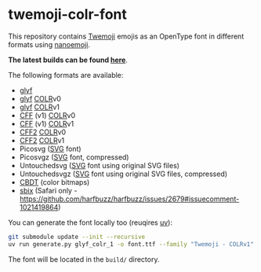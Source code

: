 # twemoji-colr-font

This repository contains [Twemoji](https://github.com/jdecked/twemoji) emojis as an OpenType font in different formats using [nanoemoji](https://github.com/googlefonts/nanoemoji).

**The latest builds can be found [here](https://github.com/Nerixyz/twemoji-colr-font/releases)**.

The following formats are available:

- [glyf]
- [glyf] [COLR]v0
- [glyf] [COLR]v1
- [CFF] (v1) [COLR]v0
- [CFF] (v1) [COLR]v1
- [CFF2] [COLR]v0
- [CFF2] [COLR]v1
- Picosvg ([SVG] font)
- Picosvgz ([SVG] font, compressed)
- Untouchedsvg ([SVG] font using original SVG files)
- Untouchedsvgz ([SVG] font using original SVG files, compressed)
- [CBDT] (color bitmaps)
- [sbix] (Safari only - https://github.com/harfbuzz/harfbuzz/issues/2679#issuecomment-1021419864)

[CFF]: https://learn.microsoft.com/en-us/typography/opentype/spec/cff
[CFF2]: https://learn.microsoft.com/en-us/typography/opentype/spec/cff2
[CBDT]: https://learn.microsoft.com/en-us/typography/opentype/spec/cbdt
[COLR]: https://learn.microsoft.com/en-us/typography/opentype/spec/colr
[glyf]: https://learn.microsoft.com/en-us/typography/opentype/spec/glyf
[SVG]: https://learn.microsoft.com/en-us/typography/opentype/spec/svg
[sbix]: https://learn.microsoft.com/en-us/typography/opentype/spec/sbix

You can generate the font locally too (reuqires [uv](docs.astral.sh/uv)):

```sh
git submodule update --init --recursive
uv run generate.py glyf_colr_1 -o font.ttf --family "Twemoji - COLRv1"
```

The font will be located in the `build/` directory.
